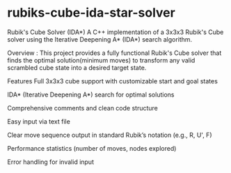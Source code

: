 # rubiks-cube-ida-star-solver
Rubik's Cube Solver (IDA*)
A C++ implementation of a 3x3x3 Rubik's Cube solver using the Iterative Deepening A* (IDA*) search algorithm.

Overview :
This project provides a fully functional Rubik's Cube solver that finds the optimal solution(minimum moves) to transform any valid scrambled cube state into a desired target state.

Features
Full 3x3x3 cube support with customizable start and goal states

IDA* (Iterative Deepening A*) search for optimal solutions

Comprehensive comments and clean code structure

Easy input via text file

Clear move sequence output in standard Rubik’s notation (e.g., R, U', F)

Performance statistics (number of moves, nodes explored)

Error handling for invalid input

